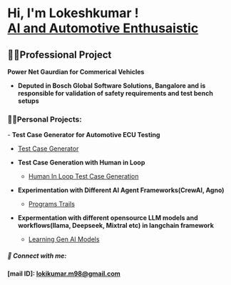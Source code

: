 <h1>Hi, I'm Lokeshkumar ! <br/><a href="">AI and Automotive Enthusaistic</a></h1>

<h2>👨‍💻Professional Project</h2>

<b>Power Net Gaurdian for Commerical Vehicles</b>
  - <b>Deputed in Bosch Global Software Solutions, Bangalore and is responsible for validation of safety requirements and test bench setups</b>

<h3>👨‍💻Personal Projects:</h3>
- <b>Test Case Generator for Automotive ECU Testing</b>
  
  - [Test Case Generator](https://github.com/LokiKumarM/Automotive-Projects)
    
- <b>Test Case Generation with Human in Loop</b>
  - [Human In Loop Test Case Generation]()
  
- <b>Experimentation with Different AI Agent Frameworks(CrewAI, Agno)</b>
  - [Programs Trails]()

- <b>Expermentation with different opensource LLM models and workflows(llama, Deepseek, Mixtral etc) in langchain framework</b>
  - [Learning Gen AI Models](https://github.com/LokiKumarM/Learnings_Automotive)

<h5> 🤳 Connect with me:</h5>

<b>[mail ID]: lokikumar.m98@gmail.com</b>

<!--
Here are some ideas to get you started:

- 🔭 I’m currently working on ...
- 🌱 I’m currently learning ...
- 👯 I’m looking to collaborate on ...
- 🤔 I’m looking for help with ...
- 💬 Ask me about ...
- 📫 How to reach me: ...
- 😄 Pronouns: ...
- ⚡ Fun fact: ...
-->

